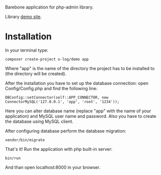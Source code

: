 Barebone application for php-admin library.

Library <a href="http://php-admin.o-log.ru"> demo site</a>.

# Installation

In your terminal type:

    composer create-project o-log/demo app

Where "app" is the name of the directory the project has to be installed to (the directory will be created).

After the installation you have to set up the database connection: open Config/Config.php and find the following line:

    DBConfig::setConnector(self::APP_CONNECTOR, new ConnectorMySQL('127.0.0.1', 'app', 'root', '1234'));
    
Here you can alter database name (replace "app" with the name of your application) and MySQL user name and password. Also you have to create the database using MySQL client.

After configuring database perform the database migration:

    vendor/bin/migrate
    
That's it! Run the application with php built-in server:

    bin/run
    
And than open localhost:8000 in your browser.

